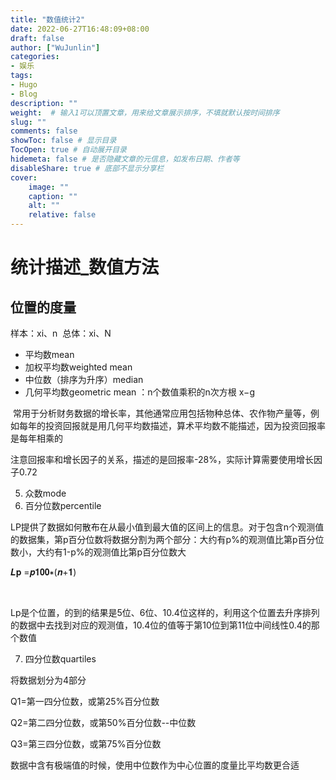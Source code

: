 ```yaml
---
title: "数值统计2"
date: 2022-06-27T16:48:09+08:00
draft: false
author: ["WuJunlin"]
categories: 
- 娱乐
tags: 
- Hugo
- Blog
description: ""
weight:  # 输入1可以顶置文章，用来给文章展示排序，不填就默认按时间排序
slug: ""
comments: false
showToc: false # 显示目录
TocOpen: true # 自动展开目录
hidemeta: false # 是否隐藏文章的元信息，如发布日期、作者等
disableShare: true # 底部不显示分享栏
cover:
    image: ""
    caption: ""
    alt: ""
    relative: false
---
```

# 统计描述_数值方法

## 位置的度量

样本：xi、n 
总体：xi、N 

- 平均数mean 
- 加权平均数weighted mean 
- 中位数（排序为升序）median 
- 几何平均数geometric mean ：n个数值乘积的n次方根 x−g

 常用于分析财务数据的增长率，其他通常应用包括物种总体、农作物产量等，例如每年的投资回报就是用几何平均数描述，算术平均数不能描述，因为投资回报率是每年相乘的 

注意回报率和增长因子的关系，描述的是回报率-28%，实际计算需要使用增长因子0.72 

5. 众数mode 
6. 百分位数percentile 

LP提供了数据如何散布在从最小值到最大值的区间上的信息。对于包含n个观测值的数据集，第p百分位数将数据分割为两个部分：大约有p%的观测值比第p百分位数小，大约有1-p%的观测值比第p百分位数大 

𝑳𝐩 =𝒑𝟏𝟎𝟎∗(𝒏+𝟏)

 

Lp是个位置，的到的结果是5位、6位、10.4位这样的，利用这个位置去升序排列的数据中去找到对应的观测值，10.4位的值等于第10位到第11位中间线性0.4的那个数值 

7. 四分位数quartiles 

将数据划分为4部分 

Q1=第一四分位数，或第25%百分位数 

Q2=第二四分位数，或第50%百分位数--中位数 

Q3=第三四分位数，或第75%百分位数 

数据中含有极端值的时候，使用中位数作为中心位置的度量比平均数更合适
